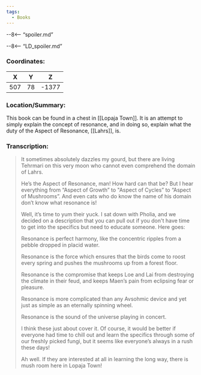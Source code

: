 ```yaml
---
tags:
  - Books
---
```


--8<-- “spoiler.md”

--8<-- “LD_spoiler.md”

### Coordinates:
| **X** | **Y**| **Z** |
|:-----:|:----:|:-----:|
|507  |78   |-1377  |

### Location/Summary:
This book can be found in a chest in [[Lopaja Town]]. It is an attempt to simply explain the concept of resonance, and in doing so, explain what the duty of the Aspect of Resonance, [[Lahrs]], is.

### Transcription:
> It sometimes absolutely dazzles my gourd, but there are living Tehrmari on this very moon who cannot even comprehend the domain of Lahrs.
>
> He’s the Aspect of Resonance, man! How hard can that be? But I hear everything from “Aspect of Growth” to "Aspect of Cycles” to “Aspect of Mushrooms”. And even cats who do know the name of his domain don’t know what resonance is!
>
> Well, it’s time to yum their yuck. I sat down with Pholia, and we decided on a description that you can pull out if you don't have time to get into the specifics but need to educate someone. Here goes:
>
> Resonance is perfect harmony, like the concentric ripples from a pebble dropped in placid water.
>
> Resonance is the force which ensures that the birds come to roost every spring and pushes the mushrooms up from a forest floor.
>
> Resonance is the compromise that keeps Loe and Lai from destroying the climate in their feud, and keeps Maen’s pain from eclipsing fear or pleasure.
>
> Resonance is more complicated than any Avsohmic device and yet just as simple as an eternally spinning wheel.
>
> Resonance is the sound of the universe playing in concert.
>
> I think these just about cover it. Of course, it would be better if everyone had time to chill out and learn the specifics through some of our freshly picked fungi, but it seems like everyone’s always in a rush these days!
>
> Ah well. If they are interested at all in learning the long way, there is mush room here in Lopaja Town!

